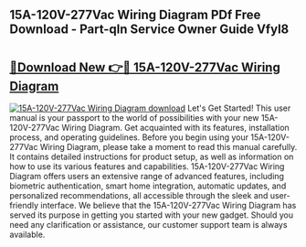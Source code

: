 ## 15A-120V-277Vac Wiring Diagram PDf Free Download - Part-qln Service Owner Guide Vfyl8

# <h2><a href="http://dfunamj.blite.top/?on=15A-120V-277Vac+Wiring+Diagram">🔗Download New 👉🔴 15A-120V-277Vac Wiring Diagram</a></h2>

[![15A-120V-277Vac Wiring Diagram download](https://i.imgur.com/lujVjoI.png)](http://dfunamj.blite.top/?on=15A-120V-277Vac+Wiring+Diagram)
Let's Get Started! This user manual is your passport to the world of possibilities with your new 15A-120V-277Vac Wiring Diagram. Get acquainted with its features, installation process, and operating guidelines. Before you begin using your 15A-120V-277Vac Wiring Diagram, please take a moment to read this manual carefully. It contains detailed instructions for product setup, as well as information on how to use its various features and capabilities. 15A-120V-277Vac Wiring Diagram offers users an extensive range of advanced features, including biometric authentication, smart home integration, automatic updates, and personalized recommendations, all accessible through the sleek and user-friendly interface. We believe that the 15A-120V-277Vac Wiring Diagram has served its purpose in getting you started with your new gadget. Should you need any clarification or assistance, our customer support team is always available.
